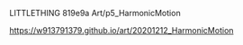 
LITTLETHING 
819e9a
Art/p5_HarmonicMotion

https://w913791379.github.io/art/20201212_HarmonicMotion
